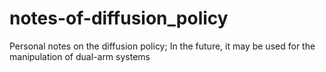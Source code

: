 # notes-of-diffusion_policy
Personal notes on the diffusion policy;
In the future, it may be used for the manipulation of dual-arm systems
